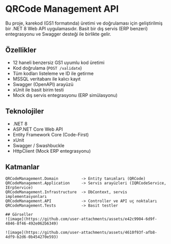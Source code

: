 # QRCode Management API

Bu proje, karekod (GS1 formatında) üretimi ve doğrulaması için geliştirilmiş bir .NET 8 Web API uygulamasıdır. Basit bir dış servis (ERP benzeri) entegrasyonu ve Swagger desteği ile birlikte gelir.

## Özellikler

- 12 haneli benzersiz GS1 uyumlu kod üretimi
- Kod doğrulama (`POST /validate`)
- Tüm kodları listeleme ve ID ile getirme
- MSSQL veritabanı ile kalıcı kayıt
- Swagger (OpenAPI) arayüzü
- xUnit ile basit birim testi
- Mock dış servis entegrasyonu (ERP simülasyonu)

## Teknolojiler

- .NET 8
- ASP.NET Core Web API
- Entity Framework Core (Code-First)
- xUnit
- Swagger / Swashbuckle
- HttpClient (Mock ERP entegrasyonu)

## Katmanlar

```text
QRCodeManagement.Domain          -> Entity tanımları (QRCode)
QRCodeManagement.Application     -> Servis arayüzleri (IQRCodeService, IErpService)
QRCodeManagement.Infrastructure  -> DbContext, servis implementasyonları
QRCodeManagement.API             -> Controller ve API uç noktaları
QRCodeManagement.Tests           -> Basit testler

## Görseller
![image](https://github.com/user-attachments/assets/e42c9904-6d9f-4846-8f46-492e062b6349)

![image](https://github.com/user-attachments/assets/4610f93f-afb8-4df9-b2d6-0b454270e593)
